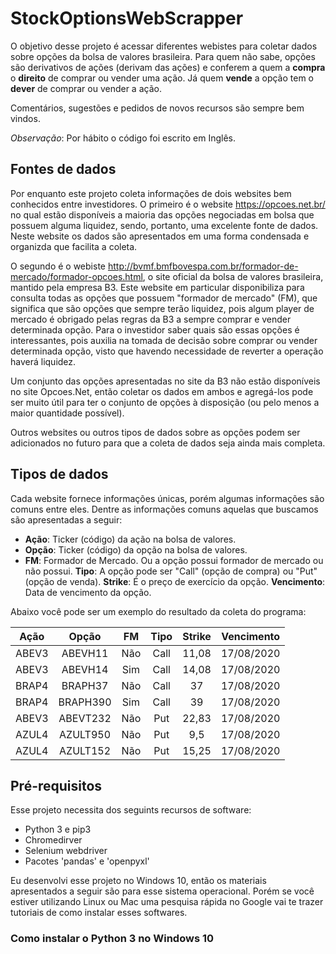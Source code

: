 # StockOptionsWebScrapper

O objetivo desse projeto é acessar diferentes webistes para coletar dados sobre opções da bolsa de valores brasileira. Para quem não sabe, opções são derivativos de ações (derivam das ações) e conferem a quem a **compra** o **direito** de comprar ou vender uma ação. Já quem **vende** a opção tem o **dever** de comprar ou vender a ação. 

Comentários, sugestões e pedidos de novos recursos são sempre bem vindos.

*Observação*: Por hábito o código foi escrito em Inglês.

## Fontes de dados

Por enquanto este projeto coleta informações de dois websites bem conhecidos entre investidores. O primeiro é o website https://opcoes.net.br/ no qual estão disponíveis a maioria das opções negociadas em bolsa que possuem alguma liquidez, sendo, portanto, uma excelente fonte de dados. Neste website os dados são apresentados em uma forma condensada e organizda que facilita a coleta.

O segundo é o webiste http://bvmf.bmfbovespa.com.br/formador-de-mercado/formador-opcoes.html, o site oficial da bolsa de valores brasileira, mantido pela empresa B3. Este website em particular disponibiliza para consulta todas as opções que possuem "formador de mercado" (FM), que significa que são opções que sempre terão liquidez, pois algum player de mercado é obrigado pelas regras da B3 a sempre comprar e vender determinada opção. Para o investidor saber quais são essas opções é interessantes, pois auxilia na tomada de decisão sobre comprar ou vender determinada opção, visto que havendo necessidade de reverter a operação haverá liquidez.

Um conjunto das opções apresentadas no site da B3 não estão disponíveis no site Opcoes.Net, então coletar os dados em ambos e agregá-los pode ser muito útil para ter o conjunto de opções à disposição (ou pelo menos a maior quantidade possível).

Outros websites ou outros tipos de dados sobre as opções podem ser adicionados no futuro para que a coleta de dados seja ainda mais completa.

## Tipos de dados

Cada website fornece informações únicas, porém algumas informações são comuns entre eles. Dentre as informações comuns aquelas que buscamos são apresentadas a seguir:

* **Ação**: Ticker (código) da ação na bolsa de valores.
* **Opção**: Ticker (código) da opção na bolsa de valores.
* **FM**: Formador de Mercado. Ou a opção possui formador de mercado ou não possui.
**Tipo**: A opção pode ser "Call" (opção de compra) ou "Put" (opção de venda).
**Strike**: É o preço de exercício da opção.
**Vencimento**: Data de vencimento da opção.

Abaixo você pode ser um exemplo do resultado da coleta do programa:

| **Ação** | **Opção** | **FM** | **Tipo** | **Strike** | **Vencimento** |
|:--------:|:---------:|:------:|:------:|:------:|:------:|
| ABEV3 | ABEVH11 | Não | Call | 11,08 | 17/08/2020 |
| ABEV3 | ABEVH14 | Sim | Call | 14,08 | 17/08/2020 |
| BRAP4 | BRAPH37 | Não | Call | 37 | 17/08/2020 |
| BRAP4 | BRAPH390 | Sim | Call | 39 | 17/08/2020 |
| ABEV3 | ABEVT232 | Não | Put | 22,83 | 17/08/2020 |
| AZUL4 | AZULT950 | Não | Put | 9,5 | 17/08/2020 |
| AZUL4 | AZULT152 | Não | Put | 15,25 | 17/08/2020 |

## Pré-requisitos

Esse projeto necessita dos seguints recursos de software:
* Python 3 e pip3
* Chromedirver
* Selenium webdriver
* Pacotes 'pandas' e 'openpyxl'

Eu desenvolvi esse projeto no Windows 10, então os materiais apresentados a seguir são para esse sistema operacional. Porém se você estiver utilizando Linux ou Mac uma pesquisa rápida no Google vai te trazer tutoriais de como instalar esses softwares.

### Como instalar o Python 3 no Windows 10



